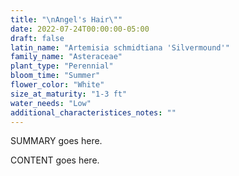 ```yaml
---
title: "\nAngel's Hair\""
date: 2022-07-24T00:00:00-05:00
draft: false
latin_name: "Artemisia schmidtiana 'Silvermound'"
family_name: "Asteraceae"
plant_type: "Perennial"
bloom_time: "Summer"
flower_color: "White"
size_at_maturity: "1-3 ft"
water_needs: "Low"
additional_characteristices_notes: ""
---
```


SUMMARY goes here.

<!--more-->

CONTENT goes here.